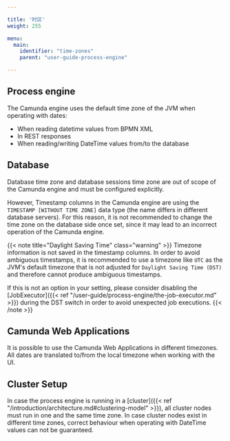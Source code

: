 ```yaml
---

title: '时区'
weight: 255

menu:
  main:
    identifier: "time-zones"
    parent: "user-guide-process-engine"

---
```


## Process engine

The Camunda engine uses the default time zone of the JVM when operating with dates:

* When reading datetime values from BPMN XML
* In REST responses
* When reading/writing DateTime values from/to the database

## Database

Database time zone and database sessions time zone are out of scope of the Camunda engine and must be configured explicitly.

However, Timestamp columns in the Camunda engine are using the `TIMESTAMP [WITHOUT TIME ZONE]` data type (the name differs in different database servers).
For this reason, it is not recommended to change the time zone on the database side once set, since it may lead to an incorrect operation of the Camunda engine.

{{< note title="Daylight Saving Time" class="warning" >}}
Timezone information is not saved in the timestamp columns. In order to avoid ambiguous timestamps, it is recommended to use a timezone like `UTC` as the JVM's default timezone 
that is not adjusted for `Daylight Saving Time (DST)` and therefore cannot produce ambiguous timestamps.

If this is not an option in your setting, please consider disabling the [JobExecutor]({{< ref "/user-guide/process-engine/the-job-executor.md" >}}) during the DST switch in order
to avoid unexpected job executions. 
{{< /note >}}

## Camunda Web Applications

It is possible to use the Camunda Web Applications in different timezones. All dates are translated to/from the local timezone when working with the UI.

## Cluster Setup

In case the process engine is running in a [cluster]({{< ref "/introduction/architecture.md#clustering-model" >}}), 
all cluster nodes must run in one and the same time zone. In case cluster nodes exist in different time zones, 
correct behaviour when operating with DateTime values can not be guaranteed.